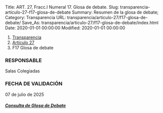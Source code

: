 Title: ART. 27, Fracc.I Numeral 17. Glosa de debate.
Slug: transparencia-articulo-27-f17-glosa-de-debate
Summary: Resumen de la glosa de debate;
Category: Transparencia
URL: transparencia/articulo-27/f17-glosa-de-debate/
Save_As: transparencia/articulo-27/f17-glosa-de-debate/index.html
Date: 2020-01-01 00:00:00
Modified: 2020-01-01 00:00:00


<nav aria-label="breadcrumb">
<ol class="breadcrumb">
<li class="breadcrumb-item"><a href="../../">Transparencia</a></li>
<li class="breadcrumb-item"><a href="../">Artículo 27</a></li>
<li class="breadcrumb-item active" aria-current="page">F17 Glosa de debate</li>
</ol>
</nav>




### RESPONSABLE

Salas Colegiadas

### FECHA DE VALIDACIÓN

07 de julio de 2025

##### <i class="fa fa-arrow-right"></i> [Consulta de Glosa de Debate](https://www.pjecz.gob.mx/consultas/glosas/)
